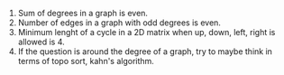 1. Sum of degrees in a graph is even.
2. Number of edges in a graph with odd degrees is even.
3. Minimum lenght of a cycle in a 2D matrix when up, down, left, right is allowed is 4.
4. If the question is around the degree of a graph, try to maybe think in terms of topo sort, kahn's algorithm.
